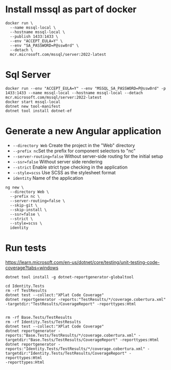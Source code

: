 # Install mssql as part of docker

```
docker run \
  --name mssql-local \
  --hostname mssql-local \
  --publish 1433:1433 \
  --env "ACCEPT_EULA=Y" \
  --env "SA_PASSWORD=P@ssw0rd" \
  --detach \
  mcr.microsoft.com/mssql/server:2022-latest
```

# Sql Server

```
docker run --env "ACCEPT_EULA=Y" --env "MSSQL_SA_PASSWORD=P@ssw0rd" -p 1433:1433 --name mssql-local --hostname mssql-local --detach mcr.microsoft.com/mssql/server:2022-latest
docker start mssql-local
dotnet new tool-manifest
dotnet tool install dotnet-ef
```

# Generate a new Angular application

- `--directory Web` Create the project in the "Web" directory
- `--prefix nc`Set the prefix for component selectors to "nc"
- `--server-routing=false` Without server-side routing for the initial setup
- `--ssr=false` Without server side rendering
- `--strict` Enable strict type checking in the application
- `--style=scss` Use SCSS as the stylesheet format
- `identity` Name of the application

```
ng new \
  --directory Web \
  --prefix nc \
  --server-routing=false \
  --skip-git \
  --skip-install \
  --ssr=false \
  --strict \
  --style=scss \
  identity
```

# Run tests

https://learn.microsoft.com/en-us/dotnet/core/testing/unit-testing-code-coverage?tabs=windows

`dotnet tool install -g dotnet-reportgenerator-globaltool`

```
cd Identity.Tests
rm -rf TestResults
dotnet test --collect:"XPlat Code Coverage"
dotnet reportgenerator -reports:"TestResults/*/coverage.cobertura.xml" -targetdir:"TestResults/CoverageReport" -reporttypes:Html


rm -rf Base.Tests/TestResults
rm -rf Identity.Tests/TestResults
dotnet test --collect:"XPlat Code Coverage"
dotnet reportgenerator -reports:"Base.Tests/TestResults/*/coverage.cobertura.xml" -targetdir:"Base.Tests/TestResults/CoverageReport" -reporttypes:Html
dotnet reportgenerator -reports:"Identity.Tests/TestResults/*/coverage.cobertura.xml" -targetdir:"Identity.Tests/TestResults/CoverageReport" -reporttypes:Html
-reporttypes:Html
```
